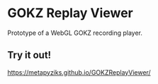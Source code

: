 # GOKZ Replay Viewer
Prototype of a WebGL GOKZ recording player.

## Try it out!
https://metapyziks.github.io/GOKZReplayViewer/
